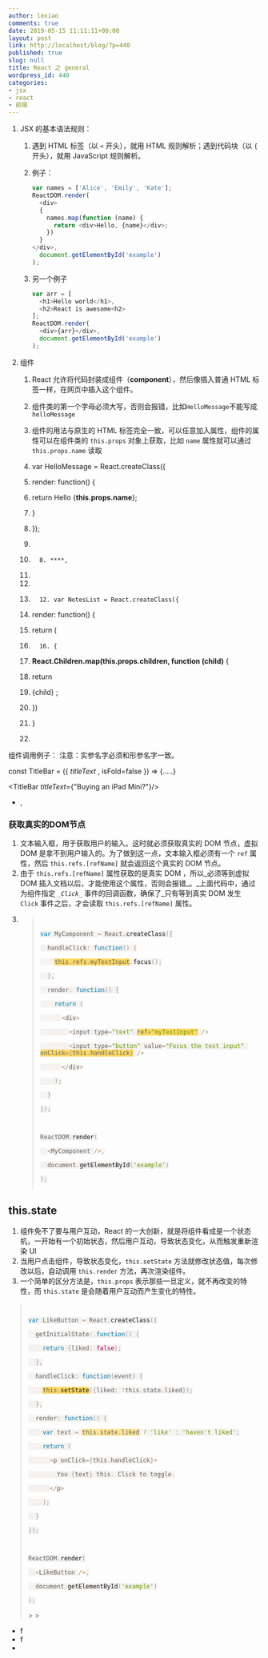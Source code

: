```yaml
---
author: lexiao
comments: true
date: 2019-05-15 11:11:11+00:00
layout: post
link: http://localhost/blog/?p=440
published: true
slug: null
title: React 之 general
wordpress_id: 440
categories:
- jsx
- react
- 前端
---
```





1. JSX 的基本语法规则：
    1. 遇到 HTML 标签（以 `<` 开头），就用 HTML 规则解析；遇到代码块（以 `{` 开头），就用 JavaScript 规则解析。
    2. 例子：

        ```js
        var names = ['Alice', 'Emily', 'Kate'];
        ReactDOM.render(
          <div>
          {
            names.map(function (name) {
              return <div>Hello, {name}</div>;
            })
          }
        </div>,
          document.getElementById('example')
        );
        ```

    3. 另一个例子

        ```js
        var arr = [
          <h1>Hello world</h1>,
          <h2>React is awesome<h2>
        ];
        ReactDOM.render(
          <div>{arr}</div>,
          document.getElementById('example')
        );
        ```

1. 组件
    1. React 允许将代码封装成组件（**component**），然后像插入普通 HTML 标签一样，在网页中插入这个组件。
    2. 组件类的第一个字母必须大写，否则会报错，比如`HelloMessage`不能写成`helloMessage`
    3. 组件的用法与原生的 HTML 标签完全一致，可以任意加入属性，组件的属性可以在组件类的 `this.props` 对象上获取，比如 `name` 属性就可以通过 `this.props.name` 读取



      1. var HelloMessage = React.createClass({
      2. render: function() {
      3. return Hello {**this.props.name**};
      4. }
      5. });
      6.

      7.       8. ****,
      9.

      10.

      11.       12. var NotesList = React.createClass({
      13. render: function() {
      14. return (
      15.       16. {
      17. **React.Children.map(this.props.children, function (child)** {
      18. return
      19. {child}
;
      20. })
      21. }
      22.
组件调用例子：
注意：实参名字必须和形参名字一致。


const TitleBar = ({ _titleText_ , isFold=false  }) => {.....}




<TitleBar _titleText_={"Buying an iPad Mini?"}/>







* ,

### 获取真实的DOM节点




  1. 文本输入框，用于获取用户的输入。这时就必须获取真实的 DOM 节点，虚拟 DOM 是拿不到用户输入的。为了做到这一点，文本输入框必须有一个 `ref` 属性，然后 `this.refs.[refName]` 就会返回这个真实的 DOM 节点。
  2. 由于 `this.refs.[refName]` 属性获取的是真实 DOM ，所以_必须等到虚拟 DOM 插入文档以后，才能使用这个属性，否则会报错_。_上面代码中，通过为组件指定 _`_Click_`_ 事件的回调函数，确保了_只有等到真实 DOM 发生 `Click` 事件之后，才会读取 `this.refs.[refName]` 属性。
  3. <blockquote><code style="border: none; direction: ltr; font-family: monospace, Consolas, Monaco, "Andale Mono"; font-size: 1.2em; hyphens: none; list-style-type: none; margin: 0px; padding: 0px; tab-size: 4; text-shadow: white 0px 1px; word-spacing: normal;"><span style="background-color: #f5f2f0;"><br></br></span><span style="background-color: #f5f2f0; border: none; color: #0077aa; list-style-type: none; margin: 0px; padding: 0px;">var</span><span style="background-color: #f5f2f0;"> MyComponent </span><span style="background: rgba(255 , 255 , 255 , 0.5); border: none; color: #a67f59; list-style-type: none; margin: 0px; padding: 0px;">=</span><span style="background-color: #f5f2f0;"> React</span><span style="background-color: #f5f2f0; border: none; color: #999999; list-style-type: none; margin: 0px; padding: 0px;">.</span><span style="background-color: #f5f2f0; border: none; color: #111111; list-style-type: none; margin: 0px; padding: 0px;">createClass<span style="border: none; color: #999999; list-style-type: none; margin: 0px; padding: 0px;">(</span></span><span style="background-color: #f5f2f0; border: none; color: #999999; list-style-type: none; margin: 0px; padding: 0px;">{</span><span style="background-color: #f5f2f0;"><br></br>  handleClick</span><span style="background-color: #f5f2f0; border: none; color: #999999; list-style-type: none; margin: 0px; padding: 0px;">:</span><span style="background-color: #f5f2f0;"> </span><span style="background-color: #f5f2f0; border: none; color: #0077aa; list-style-type: none; margin: 0px; padding: 0px;">function</span><span style="background-color: #f5f2f0; border: none; color: #999999; list-style-type: none; margin: 0px; padding: 0px;">(</span><span style="background-color: #f5f2f0; border: none; color: #999999; list-style-type: none; margin: 0px; padding: 0px;">)</span><span style="background-color: #f5f2f0;"> </span><span style="background-color: #f5f2f0; border: none; color: #999999; list-style-type: none; margin: 0px; padding: 0px;">{</span><span style="background-color: #f5f2f0;"><br></br>    </span><span style="background-color: #ffd966;">this<span style="border: none; color: #999999; list-style-type: none; margin: 0px; padding: 0px;">.</span>refs<span style="border: none; color: #999999; list-style-type: none; margin: 0px; padding: 0px;">.</span>myTextInput</span><span style="background-color: #f5f2f0; border: none; color: #999999; list-style-type: none; margin: 0px; padding: 0px;">.</span><span style="background-color: #f5f2f0; border: none; color: #111111; list-style-type: none; margin: 0px; padding: 0px;">focus<span style="border: none; color: #999999; list-style-type: none; margin: 0px; padding: 0px;">(</span></span><span style="background-color: #f5f2f0; border: none; color: #999999; list-style-type: none; margin: 0px; padding: 0px;">)</span><span style="background-color: #f5f2f0; border: none; color: #999999; list-style-type: none; margin: 0px; padding: 0px;">;</span><span style="background-color: #f5f2f0;"><br></br>  </span><span style="background-color: #f5f2f0; border: none; color: #999999; list-style-type: none; margin: 0px; padding: 0px;">}</span><span style="background-color: #f5f2f0; border: none; color: #999999; list-style-type: none; margin: 0px; padding: 0px;">,</span><span style="background-color: #f5f2f0;"><br></br>  render</span><span style="background-color: #f5f2f0; border: none; color: #999999; list-style-type: none; margin: 0px; padding: 0px;">:</span><span style="background-color: #f5f2f0;"> </span><span style="background-color: #f5f2f0; border: none; color: #0077aa; list-style-type: none; margin: 0px; padding: 0px;">function</span><span style="background-color: #f5f2f0; border: none; color: #999999; list-style-type: none; margin: 0px; padding: 0px;">(</span><span style="background-color: #f5f2f0; border: none; color: #999999; list-style-type: none; margin: 0px; padding: 0px;">)</span><span style="background-color: #f5f2f0;"> </span><span style="background-color: #f5f2f0; border: none; color: #999999; list-style-type: none; margin: 0px; padding: 0px;">{</span><span style="background-color: #f5f2f0;"><br></br>    </span><span style="background-color: #f5f2f0; border: none; color: #0077aa; list-style-type: none; margin: 0px; padding: 0px;">return</span><span style="background-color: #f5f2f0;"> </span><span style="background-color: #f5f2f0; border: none; color: #999999; list-style-type: none; margin: 0px; padding: 0px;">(</span><span style="background-color: #f5f2f0;"><br></br>      </span><span style="background: rgba(255 , 255 , 255 , 0.5); border: none; color: #a67f59; list-style-type: none; margin: 0px; padding: 0px;"><</span><span style="background-color: #f5f2f0;">div</span><span style="background: rgba(255 , 255 , 255 , 0.5); border: none; color: #a67f59; list-style-type: none; margin: 0px; padding: 0px;">></span><span style="background-color: #f5f2f0;"><br></br>        </span><span style="background: rgba(255 , 255 , 255 , 0.5); border: none; color: #a67f59; list-style-type: none; margin: 0px; padding: 0px;"><</span><span style="background-color: #f5f2f0;">input type</span><span style="background: rgba(255 , 255 , 255 , 0.5); border: none; color: #a67f59; list-style-type: none; margin: 0px; padding: 0px;">=</span><span style="background-color: #f5f2f0; border: none; color: #669900; list-style-type: none; margin: 0px; padding: 0px;">"text"</span><span style="background-color: #f5f2f0;"> </span><span style="background-color: #ffd966;">ref<span style="border: none; color: #a67f59; list-style-type: none; margin: 0px; padding: 0px;">=</span><span style="border: none; color: #669900; list-style-type: none; margin: 0px; padding: 0px;">"myTextInput"</span></span><span style="background-color: #f5f2f0;"> </span><span style="background: rgba(255 , 255 , 255 , 0.5); border: none; color: #a67f59; list-style-type: none; margin: 0px; padding: 0px;">/</span><span style="background: rgba(255 , 255 , 255 , 0.5); border: none; color: #a67f59; list-style-type: none; margin: 0px; padding: 0px;">></span><span style="background-color: #f5f2f0;"><br></br>        </span><span style="background: rgba(255 , 255 , 255 , 0.5); border: none; color: #a67f59; list-style-type: none; margin: 0px; padding: 0px;"><</span><span style="background-color: #f5f2f0;">input type</span><span style="background: rgba(255 , 255 , 255 , 0.5); border: none; color: #a67f59; list-style-type: none; margin: 0px; padding: 0px;">=</span><span style="background-color: #f5f2f0; border: none; color: #669900; list-style-type: none; margin: 0px; padding: 0px;">"button"</span><span style="background-color: #f5f2f0;"> value</span><span style="background: rgba(255 , 255 , 255 , 0.5); border: none; color: #a67f59; list-style-type: none; margin: 0px; padding: 0px;">=</span><span style="background-color: #f5f2f0; border: none; color: #669900; list-style-type: none; margin: 0px; padding: 0px;">"Focus the text input"</span><span style="background-color: #f5f2f0;"> </span><span style="background-color: #ffd966;">onClick<span style="border: none; color: #a67f59; list-style-type: none; margin: 0px; padding: 0px;">=</span><span style="border: none; color: #999999; list-style-type: none; margin: 0px; padding: 0px;">{</span>this<span style="border: none; color: #999999; list-style-type: none; margin: 0px; padding: 0px;">.</span>handleClick<span style="border: none; color: #999999; list-style-type: none; margin: 0px; padding: 0px;">}</span></span><span style="background-color: #f5f2f0;"> </span><span style="background: rgba(255 , 255 , 255 , 0.5); border: none; color: #a67f59; list-style-type: none; margin: 0px; padding: 0px;">/</span><span style="background: rgba(255 , 255 , 255 , 0.5); border: none; color: #a67f59; list-style-type: none; margin: 0px; padding: 0px;">></span><span style="background-color: #f5f2f0;"><br></br>      </span><span style="background: rgba(255 , 255 , 255 , 0.5); border: none; color: #a67f59; list-style-type: none; margin: 0px; padding: 0px;"><</span><span style="background: rgba(255 , 255 , 255 , 0.5); border: none; color: #a67f59; list-style-type: none; margin: 0px; padding: 0px;">/</span><span style="background-color: #f5f2f0;">div</span><span style="background: rgba(255 , 255 , 255 , 0.5); border: none; color: #a67f59; list-style-type: none; margin: 0px; padding: 0px;">></span><span style="background-color: #f5f2f0;"><br></br>    </span><span style="background-color: #f5f2f0; border: none; color: #999999; list-style-type: none; margin: 0px; padding: 0px;">)</span><span style="background-color: #f5f2f0; border: none; color: #999999; list-style-type: none; margin: 0px; padding: 0px;">;</span><span style="background-color: #f5f2f0;"><br></br>  </span><span style="background-color: #f5f2f0; border: none; color: #999999; list-style-type: none; margin: 0px; padding: 0px;">}</span><span style="background-color: #f5f2f0;"><br></br></span><span style="background-color: #f5f2f0; border: none; color: #999999; list-style-type: none; margin: 0px; padding: 0px;">}</span><span style="background-color: #f5f2f0; border: none; color: #999999; list-style-type: none; margin: 0px; padding: 0px;">)</span><span style="background-color: #f5f2f0; border: none; color: #999999; list-style-type: none; margin: 0px; padding: 0px;">;</span><span style="background-color: #f5f2f0;"><br></br><br></br>ReactDOM</span><span style="background-color: #f5f2f0; border: none; color: #999999; list-style-type: none; margin: 0px; padding: 0px;">.</span><span style="background-color: #f5f2f0; border: none; color: #111111; list-style-type: none; margin: 0px; padding: 0px;">render<span style="border: none; color: #999999; list-style-type: none; margin: 0px; padding: 0px;">(</span></span><span style="background-color: #f5f2f0;"><br></br>  </span><span style="background: rgba(255 , 255 , 255 , 0.5); border: none; color: #a67f59; list-style-type: none; margin: 0px; padding: 0px;"><</span><span style="background-color: #f5f2f0;">MyComponent </span><span style="background: rgba(255 , 255 , 255 , 0.5); border: none; color: #a67f59; list-style-type: none; margin: 0px; padding: 0px;">/</span><span style="background: rgba(255 , 255 , 255 , 0.5); border: none; color: #a67f59; list-style-type: none; margin: 0px; padding: 0px;">></span><span style="background-color: #f5f2f0; border: none; color: #999999; list-style-type: none; margin: 0px; padding: 0px;">,</span><span style="background-color: #f5f2f0;"><br></br>  document</span><span style="background-color: #f5f2f0; border: none; color: #999999; list-style-type: none; margin: 0px; padding: 0px;">.</span><span style="background-color: #f5f2f0; border: none; color: #111111; list-style-type: none; margin: 0px; padding: 0px;">getElementById<span style="border: none; color: #999999; list-style-type: none; margin: 0px; padding: 0px;">(</span></span><span style="background-color: #f5f2f0; border: none; color: #669900; list-style-type: none; margin: 0px; padding: 0px;">'example'</span><span style="background-color: #f5f2f0; border: none; color: #999999; list-style-type: none; margin: 0px; padding: 0px;">)</span><span style="background-color: #f5f2f0;"><br></br></span><span style="background-color: #f5f2f0; border: none; color: #999999; list-style-type: none; margin: 0px; padding: 0px;">)</span><span style="background-color: #f5f2f0; border: none; color: #999999; list-style-type: none; margin: 0px; padding: 0px;">;</span><span style="background-color: #f5f2f0;"><br></br></span></code>
>
> </blockquote>




## this.state




  1. 组件免不了要与用户互动，React 的一大创新，就是将组件看成是一个状态机，一开始有一个初始状态，然后用户互动，导致状态变化，从而触发重新渲染 UI
  2. 当用户点击组件，导致状态变化，`this.setState` 方法就修改状态值，每次修改以后，自动调用 `this.render` 方法，再次渲染组件。
  3. 一个简单的区分方法是，`this.props` 表示那些一旦定义，就不再改变的特性，而 `this.state` 是会随着用户互动而产生变化的特性。

<blockquote><code style="border: none; direction: ltr; font-family: monospace, Consolas, Monaco, "Andale Mono"; font-size: 1.2em; hyphens: none; list-style-type: none; margin: 0px; padding: 0px; tab-size: 4; text-shadow: white 0px 1px; word-spacing: normal;"><span style="background-color: #f5f2f0;"><br></br></span><span style="background-color: #f5f2f0; border: none; color: #0077aa; list-style-type: none; margin: 0px; padding: 0px;">var</span><span style="background-color: #f5f2f0;"> LikeButton </span><span style="background: rgba(255 , 255 , 255 , 0.5); border: none; color: #a67f59; list-style-type: none; margin: 0px; padding: 0px;">=</span><span style="background-color: #f5f2f0;"> React</span><span style="background-color: #f5f2f0; border: none; color: #999999; list-style-type: none; margin: 0px; padding: 0px;">.</span><span style="background-color: #f5f2f0; border: none; color: #111111; list-style-type: none; margin: 0px; padding: 0px;">createClass<span style="border: none; color: #999999; list-style-type: none; margin: 0px; padding: 0px;">(</span></span><span style="background-color: #f5f2f0; border: none; color: #999999; list-style-type: none; margin: 0px; padding: 0px;">{</span><span style="background-color: #f5f2f0;"><br></br>  getInitialState</span><span style="background-color: #f5f2f0; border: none; color: #999999; list-style-type: none; margin: 0px; padding: 0px;">:</span><span style="background-color: #f5f2f0;"> </span><span style="background-color: #f5f2f0; border: none; color: #0077aa; list-style-type: none; margin: 0px; padding: 0px;">function</span><span style="background-color: #f5f2f0; border: none; color: #999999; list-style-type: none; margin: 0px; padding: 0px;">(</span><span style="background-color: #f5f2f0; border: none; color: #999999; list-style-type: none; margin: 0px; padding: 0px;">)</span><span style="background-color: #f5f2f0;"> </span><span style="background-color: #f5f2f0; border: none; color: #999999; list-style-type: none; margin: 0px; padding: 0px;">{</span><span style="background-color: #f5f2f0;"><br></br>    </span><span style="background-color: #f5f2f0; border: none; color: #0077aa; list-style-type: none; margin: 0px; padding: 0px;">return</span><span style="background-color: #f5f2f0;"> </span><span style="background-color: #f5f2f0; border: none; color: #999999; list-style-type: none; margin: 0px; padding: 0px;">{</span><span style="background-color: #f5f2f0;">liked</span><span style="background-color: #f5f2f0; border: none; color: #999999; list-style-type: none; margin: 0px; padding: 0px;">:</span><span style="background-color: #f5f2f0;"> </span><span style="background-color: #f5f2f0; border: none; color: #990055; list-style-type: none; margin: 0px; padding: 0px;">false</span><span style="background-color: #f5f2f0; border: none; color: #999999; list-style-type: none; margin: 0px; padding: 0px;">}</span><span style="background-color: #f5f2f0; border: none; color: #999999; list-style-type: none; margin: 0px; padding: 0px;">;</span><span style="background-color: #f5f2f0;"><br></br>  </span><span style="background-color: #f5f2f0; border: none; color: #999999; list-style-type: none; margin: 0px; padding: 0px;">}</span><span style="background-color: #f5f2f0; border: none; color: #999999; list-style-type: none; margin: 0px; padding: 0px;">,</span><span style="background-color: #f5f2f0;"><br></br>  handleClick</span><span style="background-color: #f5f2f0; border: none; color: #999999; list-style-type: none; margin: 0px; padding: 0px;">:</span><span style="background-color: #f5f2f0;"> </span><span style="background-color: #f5f2f0; border: none; color: #0077aa; list-style-type: none; margin: 0px; padding: 0px;">function</span><span style="background-color: #f5f2f0; border: none; color: #999999; list-style-type: none; margin: 0px; padding: 0px;">(</span><span style="background-color: #f5f2f0;">event</span><span style="background-color: #f5f2f0; border: none; color: #999999; list-style-type: none; margin: 0px; padding: 0px;">)</span><span style="background-color: #f5f2f0;"> </span><span style="background-color: #f5f2f0; border: none; color: #999999; list-style-type: none; margin: 0px; padding: 0px;">{</span><span style="background-color: #f5f2f0;"><br></br>    </span><span style="background-color: #ffd966;">this<span style="border: none; color: #999999; list-style-type: none; margin: 0px; padding: 0px;">.</span></span><span style="border: none; color: #111111; list-style-type: none; margin: 0px; padding: 0px;"><span style="background-color: #ffd966;">setState</span><span style="background-color: #f5f2f0; border: none; color: #999999; list-style-type: none; margin: 0px; padding: 0px;">(</span></span><span style="background-color: #f5f2f0; border: none; color: #999999; list-style-type: none; margin: 0px; padding: 0px;">{</span><span style="background-color: #f5f2f0;">liked</span><span style="background-color: #f5f2f0; border: none; color: #999999; list-style-type: none; margin: 0px; padding: 0px;">:</span><span style="background-color: #f5f2f0;"> </span><span style="background: rgba(255 , 255 , 255 , 0.5); border: none; color: #a67f59; list-style-type: none; margin: 0px; padding: 0px;">!</span><span style="background-color: #f5f2f0;">this</span><span style="background-color: #f5f2f0; border: none; color: #999999; list-style-type: none; margin: 0px; padding: 0px;">.</span><span style="background-color: #f5f2f0;">state</span><span style="background-color: #f5f2f0; border: none; color: #999999; list-style-type: none; margin: 0px; padding: 0px;">.</span><span style="background-color: #f5f2f0;">liked</span><span style="background-color: #f5f2f0; border: none; color: #999999; list-style-type: none; margin: 0px; padding: 0px;">}</span><span style="background-color: #f5f2f0; border: none; color: #999999; list-style-type: none; margin: 0px; padding: 0px;">)</span><span style="background-color: #f5f2f0; border: none; color: #999999; list-style-type: none; margin: 0px; padding: 0px;">;</span><span style="background-color: #f5f2f0;"><br></br>  </span><span style="background-color: #f5f2f0; border: none; color: #999999; list-style-type: none; margin: 0px; padding: 0px;">}</span><span style="background-color: #f5f2f0; border: none; color: #999999; list-style-type: none; margin: 0px; padding: 0px;">,</span><span style="background-color: #f5f2f0;"><br></br>  render</span><span style="background-color: #f5f2f0; border: none; color: #999999; list-style-type: none; margin: 0px; padding: 0px;">:</span><span style="background-color: #f5f2f0;"> </span><span style="background-color: #f5f2f0; border: none; color: #0077aa; list-style-type: none; margin: 0px; padding: 0px;">function</span><span style="background-color: #f5f2f0; border: none; color: #999999; list-style-type: none; margin: 0px; padding: 0px;">(</span><span style="background-color: #f5f2f0; border: none; color: #999999; list-style-type: none; margin: 0px; padding: 0px;">)</span><span style="background-color: #f5f2f0;"> </span><span style="background-color: #f5f2f0; border: none; color: #999999; list-style-type: none; margin: 0px; padding: 0px;">{</span><span style="background-color: #f5f2f0;"><br></br>    </span><span style="background-color: #f5f2f0; border: none; color: #0077aa; list-style-type: none; margin: 0px; padding: 0px;">var</span><span style="background-color: #f5f2f0;"> text </span><span style="background: rgba(255 , 255 , 255 , 0.5); border: none; color: #a67f59; list-style-type: none; margin: 0px; padding: 0px;">=</span><span style="background-color: #f5f2f0;"> </span><span style="background-color: #ffe599;">this<span style="border: none; color: #999999; list-style-type: none; margin: 0px; padding: 0px;">.</span>state<span style="border: none; color: #999999; list-style-type: none; margin: 0px; padding: 0px;">.</span>liked</span><span style="background-color: #f5f2f0;"> </span><span style="background: rgba(255 , 255 , 255 , 0.5); border: none; color: #a67f59; list-style-type: none; margin: 0px; padding: 0px;">?</span><span style="background-color: #f5f2f0;"> </span><span style="background-color: #f5f2f0; border: none; color: #669900; list-style-type: none; margin: 0px; padding: 0px;">'like'</span><span style="background-color: #f5f2f0;"> </span><span style="background-color: #f5f2f0; border: none; color: #999999; list-style-type: none; margin: 0px; padding: 0px;">:</span><span style="background-color: #f5f2f0;"> </span><span style="background-color: #f5f2f0; border: none; color: #669900; list-style-type: none; margin: 0px; padding: 0px;">'haven't liked'</span><span style="background-color: #f5f2f0; border: none; color: #999999; list-style-type: none; margin: 0px; padding: 0px;">;</span><span style="background-color: #f5f2f0;"><br></br>    </span><span style="background-color: #f5f2f0; border: none; color: #0077aa; list-style-type: none; margin: 0px; padding: 0px;">return</span><span style="background-color: #f5f2f0;"> </span><span style="background-color: #f5f2f0; border: none; color: #999999; list-style-type: none; margin: 0px; padding: 0px;">(</span><span style="background-color: #f5f2f0;"><br></br>      </span><span style="background: rgba(255 , 255 , 255 , 0.5); border: none; color: #a67f59; list-style-type: none; margin: 0px; padding: 0px;"><</span><span style="background-color: #f5f2f0;">p onClick</span><span style="background: rgba(255 , 255 , 255 , 0.5); border: none; color: #a67f59; list-style-type: none; margin: 0px; padding: 0px;">=</span><span style="background-color: #f5f2f0; border: none; color: #999999; list-style-type: none; margin: 0px; padding: 0px;">{</span><span style="background-color: #f5f2f0;">this</span><span style="background-color: #f5f2f0; border: none; color: #999999; list-style-type: none; margin: 0px; padding: 0px;">.</span><span style="background-color: #f5f2f0;">handleClick</span><span style="background-color: #f5f2f0; border: none; color: #999999; list-style-type: none; margin: 0px; padding: 0px;">}</span><span style="background: rgba(255 , 255 , 255 , 0.5); border: none; color: #a67f59; list-style-type: none; margin: 0px; padding: 0px;">></span><span style="background-color: #f5f2f0;"><br></br>        You </span><span style="background-color: #f5f2f0; border: none; color: #999999; list-style-type: none; margin: 0px; padding: 0px;">{</span><span style="background-color: #f5f2f0;">text</span><span style="background-color: #f5f2f0; border: none; color: #999999; list-style-type: none; margin: 0px; padding: 0px;">}</span><span style="background-color: #f5f2f0;"> this</span><span style="background-color: #f5f2f0; border: none; color: #999999; list-style-type: none; margin: 0px; padding: 0px;">.</span><span style="background-color: #f5f2f0;"> Click to toggle</span><span style="background-color: #f5f2f0; border: none; color: #999999; list-style-type: none; margin: 0px; padding: 0px;">.</span><span style="background-color: #f5f2f0;"><br></br>      </span><span style="background: rgba(255 , 255 , 255 , 0.5); border: none; color: #a67f59; list-style-type: none; margin: 0px; padding: 0px;"><</span><span style="background: rgba(255 , 255 , 255 , 0.5); border: none; color: #a67f59; list-style-type: none; margin: 0px; padding: 0px;">/</span><span style="background-color: #f5f2f0;">p</span><span style="background: rgba(255 , 255 , 255 , 0.5); border: none; color: #a67f59; list-style-type: none; margin: 0px; padding: 0px;">></span><span style="background-color: #f5f2f0;"><br></br>    </span><span style="background-color: #f5f2f0; border: none; color: #999999; list-style-type: none; margin: 0px; padding: 0px;">)</span><span style="background-color: #f5f2f0; border: none; color: #999999; list-style-type: none; margin: 0px; padding: 0px;">;</span><span style="background-color: #f5f2f0;"><br></br>  </span><span style="background-color: #f5f2f0; border: none; color: #999999; list-style-type: none; margin: 0px; padding: 0px;">}</span><span style="background-color: #f5f2f0;"><br></br></span><span style="background-color: #f5f2f0; border: none; color: #999999; list-style-type: none; margin: 0px; padding: 0px;">}</span><span style="background-color: #f5f2f0; border: none; color: #999999; list-style-type: none; margin: 0px; padding: 0px;">)</span><span style="background-color: #f5f2f0; border: none; color: #999999; list-style-type: none; margin: 0px; padding: 0px;">;</span><span style="background-color: #f5f2f0;"><br></br><br></br>ReactDOM</span><span style="background-color: #f5f2f0; border: none; color: #999999; list-style-type: none; margin: 0px; padding: 0px;">.</span><span style="background-color: #f5f2f0; border: none; color: #111111; list-style-type: none; margin: 0px; padding: 0px;">render<span style="border: none; color: #999999; list-style-type: none; margin: 0px; padding: 0px;">(</span></span><span style="background-color: #f5f2f0;"><br></br>  </span><span style="background: rgba(255 , 255 , 255 , 0.5); border: none; color: #a67f59; list-style-type: none; margin: 0px; padding: 0px;"><</span><span style="background-color: #f5f2f0;">LikeButton </span><span style="background: rgba(255 , 255 , 255 , 0.5); border: none; color: #a67f59; list-style-type: none; margin: 0px; padding: 0px;">/</span><span style="background: rgba(255 , 255 , 255 , 0.5); border: none; color: #a67f59; list-style-type: none; margin: 0px; padding: 0px;">></span><span style="background-color: #f5f2f0; border: none; color: #999999; list-style-type: none; margin: 0px; padding: 0px;">,</span><span style="background-color: #f5f2f0;"><br></br>  document</span><span style="background-color: #f5f2f0; border: none; color: #999999; list-style-type: none; margin: 0px; padding: 0px;">.</span><span style="background-color: #f5f2f0; border: none; color: #111111; list-style-type: none; margin: 0px; padding: 0px;">getElementById<span style="border: none; color: #999999; list-style-type: none; margin: 0px; padding: 0px;">(</span></span><span style="background-color: #f5f2f0; border: none; color: #669900; list-style-type: none; margin: 0px; padding: 0px;">'example'</span><span style="background-color: #f5f2f0; border: none; color: #999999; list-style-type: none; margin: 0px; padding: 0px;">)</span><span style="background-color: #f5f2f0;"><br></br></span><span style="background-color: #f5f2f0; border: none; color: #999999; list-style-type: none; margin: 0px; padding: 0px;">)</span><span style="background-color: #f5f2f0; border: none; color: #999999; list-style-type: none; margin: 0px; padding: 0px;">;</span><span style="background-color: #f5f2f0;"><br></br></span></code>
>
> </blockquote>












* f
* f
*
